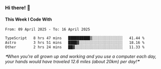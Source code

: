 ### Hi there! 👋

#### This Week I Code With
<!--START_SECTION:waka-->

```txt
From: 09 April 2025 - To: 16 April 2025

TypeScript   8 hrs 47 mins   ██████████▒░░░░░░░░░░░░░░   41.44 %
Astro        3 hrs 51 mins   ████▓░░░░░░░░░░░░░░░░░░░░   18.16 %
Other        2 hrs 24 mins   ██▓░░░░░░░░░░░░░░░░░░░░░░   11.33 %
```

<!--END_SECTION:waka-->

<!--STARTS_HERE_QUOTE_README-->
<i>❝When you’re all grown up and working and you use a computer each day, your hands would have traveled 12.6 miles (about 20km) per day!❞</i>
<!--ENDS_HERE_QUOTE_README-->
